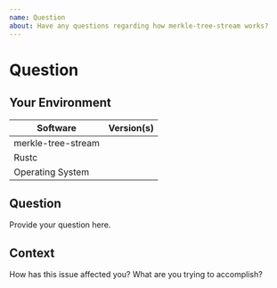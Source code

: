```yaml
---
name: Question
about: Have any questions regarding how merkle-tree-stream works?
---
```


# Question
## Your Environment
| Software         | Version(s) |
| ---------------- | ---------- |
| merkle-tree-stream      |
| Rustc            |
| Operating System |

## Question
Provide your question here.

## Context
How has this issue affected you? What are you trying to accomplish?
